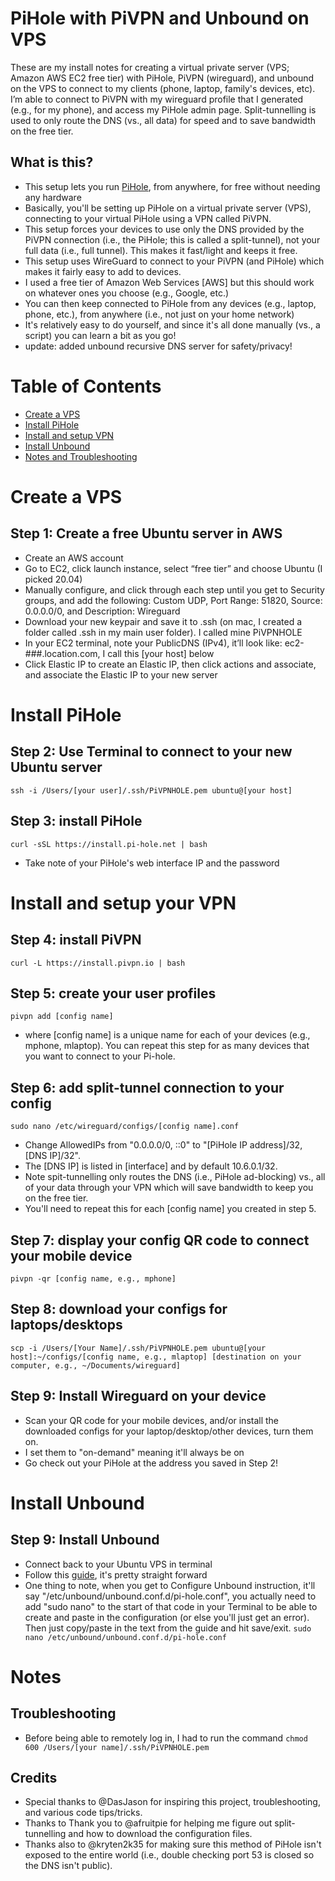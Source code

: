 # PiHole with PiVPN and Unbound on VPS 
 These are my install notes for creating a virtual private server (VPS; Amazon AWS EC2 free tier) with PiHole, PiVPN (wireguard), and unbound on the VPS to connect to my clients (phone, laptop, family's devices, etc). I’m able to connect to PiVPN with my wireguard profile that I generated (e.g., for my phone), and access my PiHole admin page. Split-tunnelling is used to only route the DNS (vs., all data) for speed and to save bandwidth on the free tier.

## What is this?
* This setup lets you run [PiHole](https://github.com/pi-hole/pi-hole), from anywhere, for free without needing any hardware
* Basically, you'll be setting up PiHole on a virtual private server (VPS), connecting to your virtual PiHole using a VPN called PiVPN.
* This setup forces your devices to use only the DNS provided by the PiVPN connection (i.e., the PiHole; this is called a split-tunnel), not your full data (i.e., full tunnel). This makes it fast/light and keeps it free.
* This setup uses WireGuard to connect to your PiVPN (and PiHole) which makes it fairly easy to add to devices.
* I used a free tier of Amazon Web Services [AWS] but this should work on whatever ones you choose (e.g., Google, etc.)
* You can then keep connected to PiHole from any devices (e.g., laptop, phone, etc.), from anywhere (i.e., not just on your home network)
* It's relatively easy to do yourself, and since it's all done manually (vs., a script) you can learn a bit as you go!
* update: added unbound recursive DNS server for safety/privacy!

# Table of Contents
* [Create a VPS](#create-a-VPS)
* [Install PiHole](#Install-PiHole)
* [Install and setup VPN](#Install-and-setup-your-VPN)
* [Install Unbound](#Install-Unbound)
* [Notes and Troubleshooting](#Notes)

# Create a VPS
## Step 1: Create a free Ubuntu server in AWS


* Create an AWS account
* Go to EC2, click launch instance, select “free tier” and choose Ubuntu (I picked 20.04)
* Manually configure, and click through each step until you get to Security groups, and add the following: Custom UDP, Port Range: 51820, Source: 0.0.0.0/0, and Description: Wireguard
* Download your new keypair and save it to .ssh (on mac, I created a folder called .ssh in my main user folder). I called mine PiVPNHOLE
* In your EC2 terminal, note your PublicDNS (IPv4), it’ll look like: ec2-###.location.com, I call this [your host] below
* Click Elastic IP to create an Elastic IP, then click actions and associate, and associate the Elastic IP to your new server

# Install PiHole
## Step 2: Use Terminal to connect to your new Ubuntu server

```ssh -i /Users/[your user]/.ssh/PiVPNHOLE.pem ubuntu@[your host]``` 

## Step 3: install PiHole

```curl -sSL https://install.pi-hole.net | bash```
* Take note of your PiHole's web interface IP and the password

# Install and setup your VPN
## Step 4: install PiVPN
```curl -L https://install.pivpn.io | bash```

## Step 5: create your user profiles

```pivpn add [config name]```
*  where [config name] is a unique name for each of your devices (e.g., mphone, mlaptop). You can repeat this step for as many devices that you want to connect to your Pi-hole.

## Step 6: add split-tunnel connection to your config
```sudo nano /etc/wireguard/configs/[config name].conf```
* Change AllowedIPs from "0.0.0.0/0, ::0" to "[PiHole IP address]/32, [DNS IP]/32". 
* The [DNS IP] is listed in [interface] and by default 10.6.0.1/32.
* Note spit-tunnelling only routes the DNS (i.e., PiHole ad-blocking) vs., all of your data through your VPN which will save bandwidth to keep you on the free tier.
* You'll need to repeat this for each [config name] you created in step 5.

## Step 7: display your config QR code to connect your mobile device
```pivpn -qr [config name, e.g., mphone]```

## Step 8: download your configs for laptops/desktops

```scp -i /Users/[Your Name]/.ssh/PiVPNHOLE.pem ubuntu@[your host]:~/configs/[config name, e.g., mlaptop] [destination on your computer, e.g., ~/Documents/wireguard]```

## Step 9: Install Wireguard on your device

* Scan your QR code for your mobile devices, and/or install the downloaded configs for your laptop/desktop/other devices, turn them on.
* I set them to "on-demand" meaning it'll always be on
* Go check out your PiHole at the address you saved in Step 2!

# Install Unbound
## Step 9: Install Unbound

* Connect back to your Ubuntu VPS in terminal
* Follow this [guide](https://docs.pi-hole.net/guides/unbound/), it's pretty straight forward
* One thing to note, when you get to Configure Unbound instruction, it'll say "/etc/unbound/unbound.conf.d/pi-hole.conf", you actually need to add "sudo nano" to the start of that code in your Terminal to be able to create and paste in the configuration (or else you'll just get an error). Then just copy/paste in the text from the guide and hit save/exit.
```sudo nano /etc/unbound/unbound.conf.d/pi-hole.conf```

# Notes
## Troubleshooting
* Before being able to remotely log in, I had to run the command ```chmod 600 /Users/[your name]/.ssh/PiVPNHOLE.pem```

## Credits
* Special thanks to @DasJason for inspiring this project, troubleshooting, and various code tips/tricks.
* Thanks to Thank you to @afruitpie for helping me figure out split-tunnelling and how to download the configuration files. 
* Thanks also to @kryten2k35 for making sure this method of PiHole isn't exposed to the entire world (i.e., double checking port 53 is closed so the DNS isn't public).

<a src="https://cdnjs.buymeacoffee.com/1.0.0/widget.prod.min.js" data-id="cammarata.m" data-description="Support me on Buy me a coffee!" data-message="Thank you for visiting. You can now buy me a coffee!" data-color="#FF813F" data-position="" data-x_margin="18" data-y_margin="18"></a>
